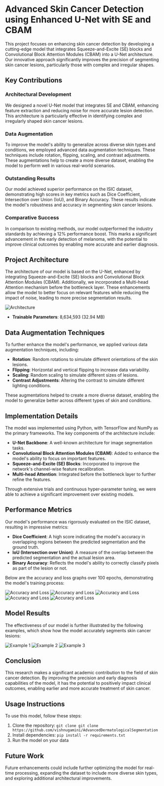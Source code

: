 # Advanced Skin Cancer Detection using Enhanced U-Net with SE and CBAM

This project focuses on enhancing skin cancer detection by developing a cutting-edge model that integrates Squeeze-and-Excite (SE) blocks and Convolutional Block Attention Modules (CBAM) into a U-Net architecture. Our innovative approach significantly improves the precision of segmenting skin cancer lesions, particularly those with complex and irregular shapes.

## Key Contributions

### Architectural Development
We designed a novel U-Net model that integrates SE and CBAM, enhancing feature extraction and reducing noise for more accurate lesion detection. This architecture is particularly effective in identifying complex and irregularly shaped skin cancer lesions.

### Data Augmentation
To improve the model's ability to generalize across diverse skin types and conditions, we employed advanced data augmentation techniques. These techniques include rotation, flipping, scaling, and contrast adjustments. These augmentations help to create a more diverse dataset, enabling the model to perform well in various real-world scenarios.

### Outstanding Results
Our model achieved superior performance on the ISIC dataset, demonstrating high scores in key metrics such as Dice Coefficient, Intersection over Union (IoU), and Binary Accuracy. These results indicate the model's robustness and accuracy in segmenting skin cancer lesions.

### Comparative Success
In comparison to existing methods, our model outperformed the industry standards by achieving a 12% performance boost. This marks a significant advancement in the early detection of melanoma, with the potential to improve clinical outcomes by enabling more accurate and earlier diagnosis.

## Project Architecture

The architecture of our model is based on the U-Net, enhanced by integrating Squeeze-and-Excite (SE) blocks and Convolutional Block Attention Modules (CBAM). Additionally, we incorporated a Multi-head Attention mechanism before the bottleneck layer. These enhancements allow the model to better focus on relevant features while reducing the impact of noise, leading to more precise segmentation results.

![Architecture](git-pics/architecture.png)

- **Trainable Parameters**: 8,634,593 (32.94 MB)

## Data Augmentation Techniques

To further enhance the model's performance, we applied various data augmentation techniques, including:

- **Rotation**: Random rotations to simulate different orientations of the skin lesions.
- **Flipping**: Horizontal and vertical flipping to increase data variability.
- **Scaling**: Random scaling to simulate different sizes of lesions.
- **Contrast Adjustments**: Altering the contrast to simulate different lighting conditions.

These augmentations helped to create a more diverse dataset, enabling the model to generalize better across different types of skin and conditions.

## Implementation Details

The model was implemented using Python, with TensorFlow and NumPy as the primary frameworks. The key components of the architecture include:

- **U-Net Backbone**: A well-known architecture for image segmentation tasks.
- **Convolutional Block Attention Modules (CBAM)**: Added to enhance the model's ability to focus on important features.
- **Squeeze-and-Excite (SE) Blocks**: Incorporated to improve the network's channel-wise feature recalibration.
- **Multi-head Attention**: Integrated before the bottleneck layer to further refine the features.

Through extensive trials and continuous hyper-parameter tuning, we were able to achieve a significant improvement over existing models.

## Performance Metrics

Our model's performance was rigorously evaluated on the ISIC dataset, resulting in impressive metrics:

- **Dice Coefficient**: A high score indicating the model's accuracy in overlapping regions between the predicted segmentation and the ground truth.
- **IoU (Intersection over Union)**: A measure of the overlap between the predicted segmentation and the actual lesion area.
- **Binary Accuracy**: Reflects the model's ability to correctly classify pixels as part of the lesion or not.

Below are the accuracy and loss graphs over 100 epochs, demonstrating the model's training process:

![Accuracy and Loss](git-pics/pic-1.png)
![Accuracy and Loss](git-pics/pic-2.png)
![Accuracy and Loss](git-pics/pic-3.png)
![Accuracy and Loss](git-pics/pic-4.png)
![Accuracy and Loss](git-pics/pic-5.png)

## Model Results

The effectiveness of our model is further illustrated by the following examples, which show how the model accurately segments skin cancer lesions:

![Example 1](git-pics/example-1.png)
![Example 2](git-pics/example-2.png)
![Example 3](git-pics/example-3.png)

## Conclusion

This research makes a significant academic contribution to the field of skin cancer detection. By improving the precision and early diagnosis capabilities of the model, it has the potential to positively impact clinical outcomes, enabling earlier and more accurate treatment of skin cancer.

## Usage Instructions

To use this model, follow these steps:

1. Clone the repository: `git clone git clone https://github.com/vishnugamini/AdvancedDermatologicalSegmentation`
2. Install dependencies: `pip install -r requirements.txt`
3. Run the model on your data

## Future Work

Future enhancements could include further optimizing the model for real-time processing, expanding the dataset to include more diverse skin types, and exploring additional architectural improvements.
